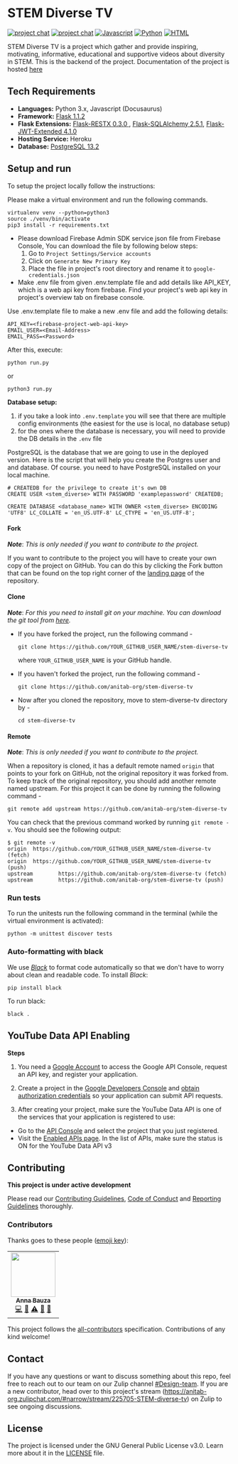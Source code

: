 # STEM Diverse TV

[![project chat](https://img.shields.io/badge/zulip-join_chat-brightgreen.svg)](https://anitab-org.zulipchat.com/#narrow/stream/225705-STEM-diverse-tv)
[![project chat](https://img.shields.io/badge/Docusauras%20-2.0.0--alpha.72-brightgreen)](https://anitab-org.github.io/stem-diverse-tv/)
[![Javascript](https://img.shields.io/badge/JavaScript-323330?style=for-the-badge&logo=javascript&logoColor=F7DF1E)](https://anitab-org.github.io/stem-diverse-tv/)
[![Python](https://img.shields.io/badge/Python-14354C?style=for-the-badge&logo=python&logoColor=white)](https://anitab-org.github.io/stem-diverse-tv/)
[![HTML](https://img.shields.io/badge/HTML-239120?style=for-the-badge&logo=html5&logoColor=white)](https://anitab-org.github.io/stem-diverse-tv/)

STEM Diverse TV is a project which gather and provide inspiring, motivating, informative, educational and supportive videos about diversity in STEM. This is the backend of the project. Documentation of the project is hosted [here](https://anitab-org.github.io/stem-diverse-tv/)

## Tech Requirements
* **Languages:** Python 3.x, Javascript (Docusaurus)
* **Framework:** [Flask 1.1.2](https://flask.palletsprojects.com/en/1.1.x/)
* **Flask Extensions:** [Flask-RESTX 0.3.0 ](https://flask-restx.readthedocs.io/en/latest/), [Flask-SQLAlchemy 2.5.1](http://flask-sqlalchemy.pocoo.org/), [Flask-JWT-Extended 4.1.0](https://flask-jwt-extended.readthedocs.io/en/latest/)
* **Hosting Service:** Heroku
* **Database:** [PostgreSQL 13.2](https://www.postgresql.org/)

## Setup and run

To setup the project locally follow the instructions:

Please make a virtual environment and run the following commands.

```
virtualenv venv --python=python3
source ./venv/bin/activate
pip3 install -r requirements.txt
```

- Please download Firebase Admin SDK service json file from Firebase Console, You can download the file by following below steps:
  1.  Go to `Project Settings/Service accounts`
  2.  Click on `Generate New Primary Key`
  3.  Place the file in project's root directory and rename it to `google-credentials.json`
- Make .env file from given .env.template file and add details like API_KEY, which is a web api key from firebase. Find your project's web api key in project's overview tab on firebase console.

Use .env.template file to make a new .env file and add the following details:

```
API_KEY=<firebase-project-web-api-key>
EMAIL_USER=<Email-Address>
EMAIL_PASS=<Password>

```

After this, execute:

```
python run.py
```

or

```
python3 run.py
```

**Database setup:**

1. if you take a look into `.env.template` you will see that there are multiple config environments (the easiest for the use is local, no database setup)
2. for the ones where the database is necessary, you will need to provide the DB details in the `.env` file

PostgreSQL is the database that we are going to use in the deployed version. Here is the script that will help you create the Postgres user and and database. Of course. you need to have PostgreSQL
installed on your local machine.

```
# CREATEDB for the privilege to create it's own DB
CREATE USER <stem_diverse> WITH PASSWORD 'examplepassword' CREATEDB;

CREATE DATABASE <database_name> WITH OWNER <stem_diverse> ENCODING 'UTF8' LC_COLLATE = 'en_US.UTF-8' LC_CTYPE = 'en_US.UTF-8';
```

#### Fork

_**Note**_: _This is only needed if you want to contribute to the project._

If you want to contribute to the project you will have to create your own copy of the project on GitHub. You can do this by clicking the Fork button that can be found on the top right corner of the [landing page](https://github.com/anitab-org/stem-diverse-tv) of the repository.

#### Clone

_**Note**_: _For this you need to install git on your machine. You can download the git tool from [here](https://git-scm.com/downloads)._

- If you have forked the project, run the following command -

  `git clone https://github.com/YOUR_GITHUB_USER_NAME/stem-diverse-tv`

  where `YOUR_GITHUB_USER_NAME` is your GitHub handle.

- If you haven't forked the project, run the following command -

  `git clone https://github.com/anitab-org/stem-diverse-tv`

- Now after you cloned the repository, move to stem-diverse-tv directory by -

  `cd stem-diverse-tv`

#### Remote

_**Note**_: _This is only needed if you want to contribute to the project._

When a repository is cloned, it has a default remote named `origin` that points to your fork on GitHub, not the original repository it was forked from. To keep track of the original repository, you should add another remote named upstream. For this project it can be done by running the following command -

`git remote add upstream https://github.com/anitab-org/stem-diverse-tv`

You can check that the previous command worked by running `git remote -v`. You should see the following output:

```
$ git remote -v
origin  https://github.com/YOUR_GITHUB_USER_NAME/stem-diverse-tv (fetch)
origin  https://github.com/YOUR_GITHUB_USER_NAME/stem-diverse-tv (push)
upstream        https://github.com/anitab-org/stem-diverse-tv (fetch)
upstream        https://github.com/anitab-org/stem-diverse-tv (push)
```

### Run tests

To run the unitests run the following command in the terminal (while the virtual environment is activated):

```
python -m unittest discover tests
```

### Auto-formatting with black

We use [_Black_](https://github.com/psf/black) to format code automatically so that we don't have to worry about clean and
readable code. To install _Black_:

```
pip install black
```

To run black:

```
black .
```

## YouTube Data API Enabling

**Steps**

1. You need a [Google Account](https://www.google.com/accounts/NewAccount) to access the Google API Console, request an API key, and register your application.
2. Create a project in the [Google Developers Console](https://console.developers.google.com/) and [obtain authorization credentials](https://developers.google.com/youtube/registering_an_application) so your application can submit API requests.

3. After creating your project, make sure the YouTube Data API is one of the services that your application is registered to use:

- Go to the [API Console](https://console.developers.google.com/) and select the project that you just registered.
- Visit the [Enabled APIs page](https://console.developers.google.com/apis/enabled). In the list of APIs, make sure the status is ON for the YouTube Data API v3

## Contributing

**This project is under active development**

Please read our [Contributing Guidelines](docs/contributing_guidelines.md), [Code of Conduct](docs/code_of_conduct.md) and [Reporting Guidelines](docs/reporting_guidelines.md) thoroughly.

### Contributors

Thanks goes to these people ([emoji key](https://github.com/all-contributors/all-contributors#emoji-key)):

<!-- ALL-CONTRIBUTORS-LIST:START - Do not remove or modify this section -->
<!-- prettier-ignore-start -->
<!-- markdownlint-disable -->
<table>
  <tr>
    <td align="center"><a href="https://github.com/annabauza"><img src="https://avatars.githubusercontent.com/u/31966073?v=4?s=100" width="100px;" alt=""/><br /><sub><b>Anna Bauza</b></sub></a><br /><a href="https://github.com/anitab-org/stem-diverse-tv/commits?author=annabauza" title="Code">💻</a> <a href="#maintenance-annabauza" title="Maintenance">🚧</a> <a href="https://github.com/anitab-org/stem-diverse-tv/commits?author=annabauza" title="Tests">⚠️</a> <a href="https://github.com/anitab-org/stem-diverse-tv/commits?author=annabauza" title="Documentation">📖</a> <a href="#design-annabauza" title="Design">🎨</a></td>
  </tr>
</table>

<!-- markdownlint-restore -->
<!-- prettier-ignore-end -->

<!-- ALL-CONTRIBUTORS-LIST:END -->

This project follows the [all-contributors](https://github.com/all-contributors/all-contributors) specification.
Contributions of any kind welcome!

## Contact

If you have any questions or want to discuss something about this repo, feel free to reach out to our team on our Zulip channel [#Design-team](https://anitab-org.zulipchat.com/#narrow/stream/216323-design/topic/STEM.20Diverse.20TV). If you are a new contributor, head over to this project's stream (https://anitab-org.zulipchat.com/#narrow/stream/225705-STEM-diverse-tv) on Zulip to see ongoing discussions.

## License

The project is licensed under the GNU General Public License v3.0. Learn more about it in the [LICENSE](LICENSE) file.
